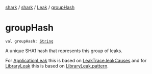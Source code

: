 [shark](../../index.md) / [shark](../index.md) / [Leak](index.md) / [groupHash](./group-hash.md)

# groupHash

`val groupHash: `[`String`](https://kotlinlang.org/api/latest/jvm/stdlib/kotlin/-string/index.html)

A unique SHA1 hash that represents this group of leaks.

For [ApplicationLeak](../-application-leak/index.md) this is based on [LeakTrace.leakCauses](../-leak-trace/leak-causes.md) and for [LibraryLeak](../-library-leak/index.md) this is
based on [LibraryLeak.pattern](../-library-leak/pattern.md).

